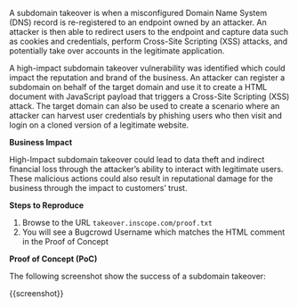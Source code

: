 A subdomain takeover is when a misconfigured Domain Name System (DNS) record is re-registered to an endpoint owned by an attacker. An attacker is then able to redirect users to the endpoint and capture data such as cookies and credentials, perform Cross-Site Scripting (XSS) attacks, and potentially take over accounts in the legitimate application.

A high-impact subdomain takeover vulnerability was identified which could impact the reputation and brand of the business. An attacker can register a subdomain on behalf of the target domain and use it to create a HTML document with JavaScript payload that triggers a Cross-Site Scripting (XSS) attack. The target domain can also be used to create a scenario where an attacker can harvest user credentials by phishing users who then visit and login on a cloned version of a legitimate website.

**Business Impact**

High-Impact subdomain takeover could lead to data theft and indirect financial loss through the attacker’s ability to interact with legitimate users. These malicious actions could also result in reputational damage for the business through the impact to customers’ trust.

**Steps to Reproduce**

1. Browse to the URL `takeover.inscope.com/proof.txt`
1. You will see a Bugcrowd Username which matches the HTML comment in the Proof of Concept

**Proof of Concept (PoC)**

The following screenshot show the success of a subdomain takeover:

{{screenshot}}
